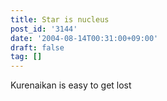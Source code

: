 ```yaml
---
title: Star is nucleus
post_id: '3144'
date: '2004-08-14T00:31:00+09:00'
draft: false
tag: []
---
```


Kurenaikan is easy to get lost